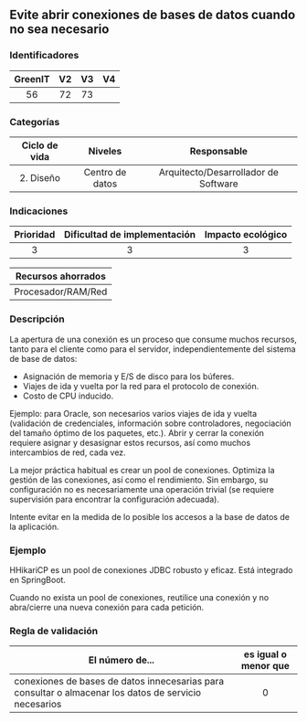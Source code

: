 ## Evite abrir conexiones de bases de datos cuando no sea necesario

 ### Identificadores

 | GreenIT | V2 | V3 | V4 |
 |:-------:|:---:|:---:|:----:|
 | 56 | 72 | 73 | |

 ### Categorías

 | Ciclo de vida | Niveles | Responsable |
 |:-----------:|:----------:|:----------------------------:|
 | 2. Diseño | Centro de datos | Arquitecto/Desarrollador de Software |

 ### Indicaciones

 | Prioridad | Dificultad de implementación | Impacto ecológico |
 |:------------------:|:-------------------------: |:-----------------:|
 | 3 | 3 | 3 |

 | Recursos ahorrados |
 |:---------------------------------------------------------:|
 | Procesador/RAM/Red |

 ### Descripción
La apertura de una conexión es un proceso que consume muchos recursos, tanto para el cliente como para el servidor, independientemente del sistema de base de datos:
 * Asignación de memoria y E/S de disco para los búferes.
 * Viajes de ida y vuelta por la red para el protocolo de conexión.
 * Costo de CPU inducido.

Ejemplo: para Oracle, son necesarios varios viajes de ida y vuelta 
(validación de credenciales, información sobre controladores, negociación del tamaño óptimo de los paquetes, etc.). 
Abrir y cerrar la conexión requiere asignar y desasignar estos recursos, así como muchos intercambios de red, cada vez.


La mejor práctica habitual es crear un pool de conexiones. Optimiza la gestión de las conexiones, así como el rendimiento. 
Sin embargo, su configuración no es necesariamente una operación trivial (se requiere supervisión para encontrar la configuración adecuada).

Intente evitar en la medida de lo posible los accesos a la base de datos de la aplicación.

 ### Ejemplo

 HHikariCP es un pool de conexiones JDBC robusto y eficaz. Está integrado en SpringBoot.

Cuando no exista un pool de conexiones, reutilice una conexión y no abra/cierre una nueva conexión para cada petición.

 ### Regla de validación

 | El número de... | es igual o menor que |
 |---------------------------------------|:------------------------:|
 | conexiones de bases de datos innecesarias para consultar o almacenar los datos de servicio necesarios | 0 |
